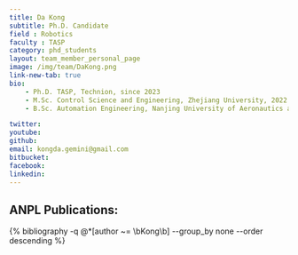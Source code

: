 ```yaml
---
title: Da Kong
subtitle: Ph.D. Candidate
field : Robotics
faculty : TASP
category: phd_students
layout: team_member_personal_page
image: /img/team/DaKong.png
link-new-tab: true
bio:
    - Ph.D. TASP, Technion, since 2023
    - M.Sc. Control Science and Engineering, Zhejiang University, 2022
    - B.Sc. Automation Engineering, Nanjing University of Aeronautics and Astronautics, 2019

twitter:
youtube:
github:
email: kongda.gemini@gmail.com
bitbucket: 
facebook:
linkedin:
---
```


## ANPL Publications:

{% bibliography -q @*[author ~= \bKong\b] --group_by none --order descending %}